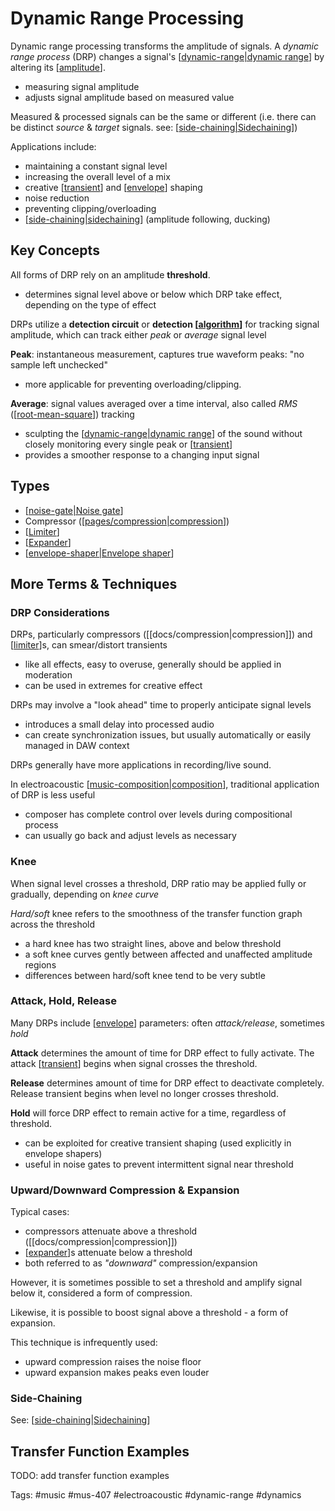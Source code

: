 # Dynamic Range Processing

Dynamic range processing transforms the amplitude of signals. A _dynamic range process_ (DRP) changes a signal's [[dynamic-range|dynamic range]] by altering its [[amplitude]].

- measuring signal amplitude
- adjusts signal amplitude based on measured value

Measured & processed signals can be the same or different (i.e. there can be distinct _source_ & _target_ signals. see: [[side-chaining|Sidechaining]])

Applications include:

- maintaining a constant signal level
- increasing the overall level of a mix
- creative [[transient]] and [[envelope]] shaping
- noise reduction
- preventing clipping/overloading
- [[side-chaining|sidechaining]] (amplitude following, ducking)

## Key Concepts

All forms of DRP rely on an amplitude **threshold**.

- determines signal level above or below which DRP take effect, depending on the type of effect

DRPs utilize a **detection circuit** or **detection [[algorithm]]** for tracking signal amplitude, which can track either _peak_ or _average_ signal level

**Peak**: instantaneous measurement, captures true waveform peaks: "no sample left unchecked"

- more applicable for preventing overloading/clipping.

**Average**: signal values averaged over a time interval, also called _RMS_ ([[root-mean-square]]) tracking

- sculpting the [[dynamic-range|dynamic range]] of the sound without closely monitoring every single peak or [[transient]]
- provides a smoother response to a changing input signal

## Types

- [[noise-gate|Noise gate]]
- Compressor ([[pages/compression|compression]])
- [[Limiter]]
- [[Expander]]
- [[envelope-shaper|Envelope shaper]]

## More Terms & Techniques

### DRP Considerations

DRPs, particularly compressors ([[docs/compression|compression]]) and [[limiter]]s, can smear/distort transients

- like all effects, easy to overuse, generally should be applied in moderation
- can be used in extremes for creative effect

DRPs may involve a "look ahead" time to properly anticipate signal levels

- introduces a small delay into processed audio
- can create synchronization issues, but usually automatically or easily managed in DAW context

DRPs generally have more applications in recording/live sound.

In electroacoustic [[music-composition|composition]], traditional application of DRP is less useful

- composer has complete control over levels during compositional process
- can usually go back and adjust levels as necessary

### Knee

When signal level crosses a threshold, DRP ratio may be applied fully or gradually, depending on _knee curve_

_Hard/soft_ knee refers to the smoothness of the transfer function graph across the threshold

- a hard knee has two straight lines, above and below threshold
- a soft knee curves gently between affected and unaffected amplitude regions
- differences between hard/soft knee tend to be very subtle

### Attack, Hold, Release

Many DRPs include [[envelope]] parameters: often _attack/release_, sometimes _hold_

**Attack** determines the amount of time for DRP effect to fully activate. The attack [[transient]] begins when signal crosses the threshold.

**Release** determines amount of time for DRP effect to deactivate completely. Release transient begins when level no longer crosses threshold.

**Hold** will force DRP effect to remain active for a time, regardless of threshold.

- can be exploited for creative transient shaping (used explicitly in envelope shapers)
- useful in noise gates to prevent intermittent signal near threshold

### Upward/Downward Compression & Expansion

Typical cases:

- compressors attenuate above a threshold ([[docs/compression|compression]])
- [[expander]]s attenuate below a threshold
- both referred to as _"downward"_ compression/expansion

However, it is sometimes possible to set a threshold and amplify signal below it, considered a form of compression.

Likewise, it is possible to boost signal above a threshold - a form of expansion.

This technique is infrequently used:

- upward compression raises the noise floor
- upward expansion makes peaks even louder

### Side-Chaining

See: [[side-chaining|Sidechaining]]

## Transfer Function Examples

TODO: add transfer function examples

Tags: #music #mus-407 #electroacoustic #dynamic-range #dynamics

[//begin]: # "Autogenerated link references for markdown compatibility"
[dynamic-range|dynamic range]: dynamic-range "Dynamic Range"
[amplitude]: amplitude "Amplitude"
[side-chaining|Sidechaining]: side-chaining "Side-Chaining"
[transient]: transient "Transient"
[envelope]: envelope "Envelope"
[side-chaining|sidechaining]: side-chaining "Side-Chaining"
[algorithm]: algorithm "Algorithm"
[root-mean-square]: root-mean-square "Root mean square (RMS)"
[noise-gate|Noise gate]: noise-gate "Noise Gate"
[pages/compression|compression]: compression "Compression"
[Limiter]: limiter "Limiter"
[Expander]: expander "Expander"
[envelope-shaper|Envelope shaper]: envelope-shaper "Envelope Shaper"
[limiter]: limiter "Limiter"
[music-composition|composition]: music-composition "Music composition"
[expander]: expander "Expander"
[//end]: # "Autogenerated link references"
